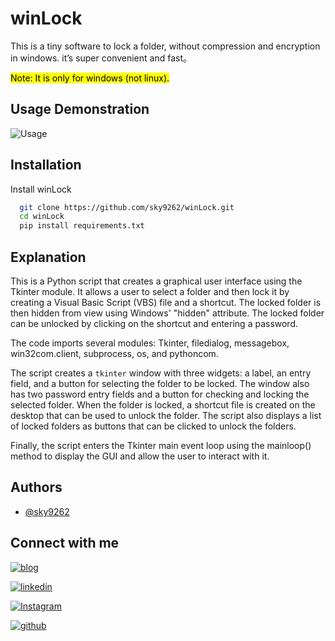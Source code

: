 
# winLock

This is a tiny software to lock a folder, without compression and encryption in windows. it’s super convenient and fast。


<mark>Note: It is only for windows (not linux). </mark>

## Usage Demonstration

![Usage](./Usage.gif)
## Installation

Install winLock

```bash
  git clone https://github.com/sky9262/winLock.git
  cd winLock
  pip install requirements.txt
```
    
## Explanation 

This is a Python script that creates a graphical user interface using the Tkinter module. It allows a user to select a folder and then lock it by creating a Visual Basic Script (VBS) file and a shortcut. The locked folder is then hidden from view using Windows' "hidden" attribute. The locked folder can be unlocked by clicking on the shortcut and entering a password.

The code imports several modules: Tkinter, filedialog, messagebox, win32com.client, subprocess, os, and pythoncom.

The script creates a `tkinter` window with three widgets: a label, an entry field, and a button for selecting the folder to be locked. The window also has two password entry fields and a button for checking and locking the selected folder. When the folder is locked, a shortcut file is created on the desktop that can be used to unlock the folder. The script also displays a list of locked folders as buttons that can be clicked to unlock the folders.

Finally, the script enters the Tkinter main event loop using the mainloop() method to display the GUI and allow the user to interact with it.
## Authors

- [@sky9262](https://www.github.com/sky9262)


## Connect with me
[![blog](https://img.shields.io/badge/blog-000?style=for-the-badge&logo=ko-fi&logoColor=white)](https://sky9262.tistory.com/)

[![linkedin](https://img.shields.io/badge/linkedin-0A66C2?style=for-the-badge&logo=linkedin&logoColor=white)](https://www.linkedin.com/in/sky9262/)

[![Instagram](https://img.shields.io/badge/Instagram-ffffff?style=for-the-badge&logo=instagram&logoColor=dd2a7b)](https://www.instagram.com/sky926296/)

[![github](https://img.shields.io/badge/github-000?style=for-the-badge&logo=github&logoColor=white)](https://github.com/sky9262/)
